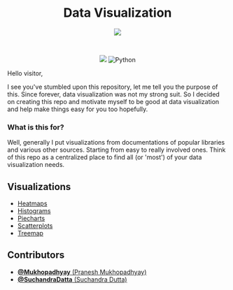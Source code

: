 <div align='center'>

<h1>Data Visualization</h1>

<a href="http://makeapullrequest.com"><img src="https://img.shields.io/badge/PRs-welcome-brightgreen.svg"></a>

<br/>

<img src="https://forthebadge.com/images/badges/built-with-love.svg"> <img src="https://forthebadge.com/images/badges/made-with-markdown.svg" alt="Python">

</div>

Hello visitor,

I see you've stumbled upon this repository, let me tell you the purpose of this. Since forever, data visualization was not my strong suit. So I decided on creating this repo and motivate myself to be good at data visualization and help make things easy for you too hopefully.


### What is this for?

Well, generally I put visualizations from documentations of popular libraries and various other sources. Starting from easy to really involved ones. Think of this repo as a centralized place to find all (or 'most') of your data visualization needs.


## Visualizations
* [Heatmaps](https://github.com/Mukhopadhyay/Data-Visualization/tree/master/Heatmap)
* [Histograms](https://github.com/Mukhopadhyay/Data-Visualization/tree/master/Histogram)
* [Piecharts](https://github.com/Mukhopadhyay/Data-Visualization/tree/master/Piechart)
* [Scatterplots](https://github.com/Mukhopadhyay/Data-Visualization/tree/master/Scatterplot)
* [Treemap](https://github.com/Mukhopadhyay/Data-Visualization/tree/master/Treemap)


## Contributors
* [**@Mukhopadhyay** (Pranesh Mukhopadhyay)](https://github.com/Mukhopadhyays)
* [**@SuchandraDatta** (Suchandra Dutta)](https://github.com/SuchandraDatta)
